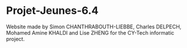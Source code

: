# Projet-Jeunes-6.4
Website made by Simon CHANTHRABOUTH-LIEBBE, Charles DELPECH, Mohamed Amine KHALDI and Lise ZHENG for the CY-Tech informatic project. 
